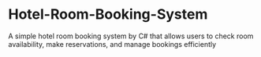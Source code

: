 # Hotel-Room-Booking-System
A simple hotel room booking system by C# that allows users to check room availability, make reservations, and manage bookings efficiently
